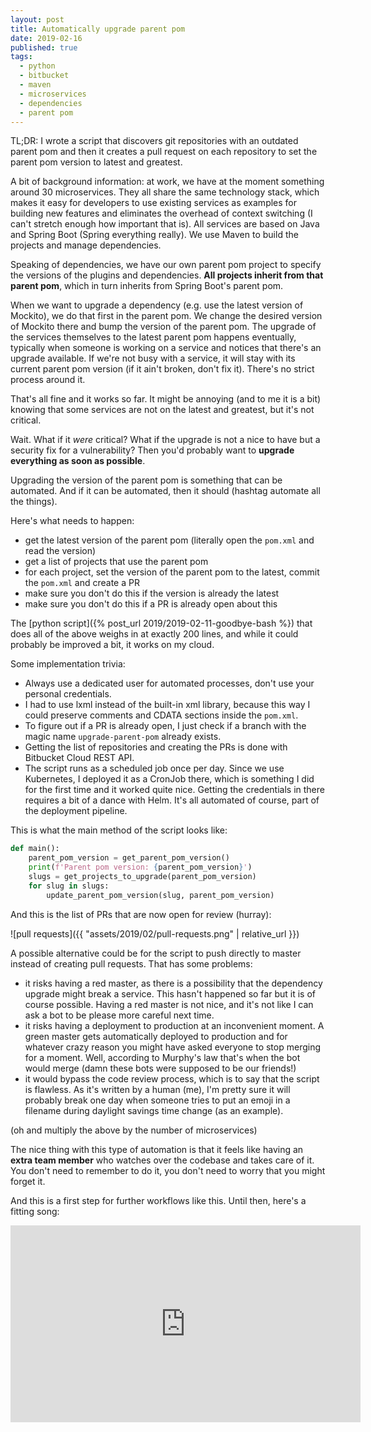 ```yaml
---
layout: post
title: Automatically upgrade parent pom
date: 2019-02-16
published: true
tags:
  - python
  - bitbucket
  - maven
  - microservices
  - dependencies
  - parent pom
---
```


TL;DR: I wrote a script that discovers git repositories with an outdated parent
pom and then it creates a pull request on each repository to set the parent pom
version to latest and greatest.

A bit of background information: at work, we have at the moment something around
30 microservices. They all share the same technology stack, which makes it easy
for developers to use existing services as examples for building new features
and eliminates the overhead of context switching (I can't stretch enough how
important that is). All services are based on Java and Spring Boot (Spring
everything really). We use Maven to build the projects and manage dependencies.

Speaking of dependencies, we have our own parent pom project to specify the
versions of the plugins and dependencies. **All projects inherit from that
parent pom**, which in turn inherits from Spring Boot's parent pom.

When we want to upgrade a dependency (e.g. use the latest version of Mockito),
we do that first in the parent pom. We change the desired version of Mockito
there and bump the version of the parent pom. The upgrade of the services
themselves to the latest parent pom happens eventually, typically when someone
is working on a service and notices that there's an upgrade available. If we're
not busy with a service, it will stay with its current parent pom version (if it
ain't broken, don't fix it). There's no strict process around it.

That's all fine and it works so far. It might be annoying (and to me it is a
bit) knowing that some services are not on the latest and greatest, but it's not
critical.

Wait. What if it _were_ critical? What if the upgrade is not a nice to have but
a security fix for a vulnerability? Then you'd probably want to **upgrade
everything as soon as possible**.

Upgrading the version of the parent pom is something that can be automated. And
if it can be automated, then it should (hashtag automate all the things).

Here's what needs to happen:

- get the latest version of the parent pom (literally open the `pom.xml` and
  read the version)
- get a list of projects that use the parent pom
- for each project, set the version of the parent pom to the latest, commit the
  `pom.xml` and create a PR
- make sure you don't do this if the version is already the latest
- make sure you don't do this if a PR is already open about this

The [python
script]({% post_url 2019/2019-02-11-goodbye-bash %}) that does
all of the above weighs in at exactly 200 lines, and while it could probably be
improved a bit, it works on my cloud.

Some implementation trivia:

- Always use a dedicated user for automated processes, don't use your personal
  credentials.
- I had to use lxml instead of the built-in xml library, because this way I
  could preserve comments and CDATA sections inside the `pom.xml`.
- To figure out if a PR is already open, I just check if a branch with the magic
  name `upgrade-parent-pom` already exists.
- Getting the list of repositories and creating the PRs is done with Bitbucket
  Cloud REST API.
- The script runs as a scheduled job once per day. Since we use Kubernetes, I
  deployed it as a CronJob there, which is something I did for the first time
  and it worked quite nice. Getting the credentials in there requires a bit of a
  dance with Helm. It's all automated of course, part of the deployment
  pipeline.

This is what the main method of the script looks like:

```python
def main():
    parent_pom_version = get_parent_pom_version()
    print(f'Parent pom version: {parent_pom_version}')
    slugs = get_projects_to_upgrade(parent_pom_version)
    for slug in slugs:
        update_parent_pom_version(slug, parent_pom_version)
```

And this is the list of PRs that are now open for review (hurray):

![pull requests]({{ "assets/2019/02/pull-requests.png" | relative_url }})

A possible alternative could be for the script to push directly to master
instead of creating pull requests. That has some problems:

- it risks having a red master, as there is a possibility that the dependency
  upgrade might break a service. This hasn't happened so far but it is of course
  possible. Having a red master is not nice, and it's not like I can ask a bot
  to be please more careful next time.
- it risks having a deployment to production at an inconvenient moment. A green
  master gets automatically deployed to production and for whatever crazy reason
  you might have asked everyone to stop merging for a moment. Well, according to
  Murphy's law that's when the bot would merge (damn these bots were supposed to
  be our friends!)
- it would bypass the code review process, which is to say that the script is
  flawless. As it's written by a human (me), I'm pretty sure it will probably
  break one day when someone tries to put an emoji in a filename during daylight
  savings time change (as an example).

(oh and multiply the above by the number of microservices)

The nice thing with this type of automation is that it feels like having an
**extra team member** who watches over the codebase and takes care of it. You
don't need to remember to do it, you don't need to worry that you might forget
it.

And this is a first step for further workflows like this. Until then, here's a
fitting song:

<iframe width="560" height="315" src="https://www.youtube.com/embed/B1BdQcJ2ZYY" frameborder="0" allow="accelerometer; autoplay; encrypted-media; gyroscope; picture-in-picture" allowfullscreen></iframe>
